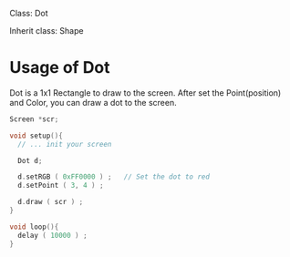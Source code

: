 Class: Dot

Inherit class: Shape

# Usage of Dot

Dot is a 1x1 Rectangle to draw to the screen.
After set the Point(position) and Color, you can draw a dot to the screen.

```cpp
Screen *scr;

void setup(){
  // ... init your screen

  Dot d;

  d.setRGB ( 0xFF0000 ) ;   // Set the dot to red
  d.setPoint ( 3, 4 ) ;

  d.draw ( scr ) ;
}

void loop(){
  delay ( 10000 ) ;
}
```
